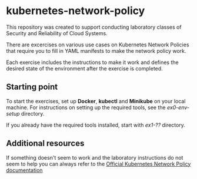 # kubernetes-network-policy

This repository was created to support conducting laboratory classes of Security and Reliability of Cloud Systems.

There are excercises on various use cases on Kubernetes Network Policies that require you to fill in YAML manifests to make the network policy work.

Each exercise includes the instructions to make it work and defines the desired state of the environment after the exercise is completed.

## Starting point
To start the exercises, set up **Docker**, **kubectl** and **Minikube** on your local machine.
For instructions on setting up the required tools, see the *ex0-env-setup* directory.

If you already have the required tools installed, start with *ex1-??* directory.

## Additional resources
If something doesn't seem to work and the laboratory instructions do not seem to help you can always refer to the [Official Kubernetes Network Policy documentation](https://kubernetes.io/docs/concepts/services-networking/network-policies/)